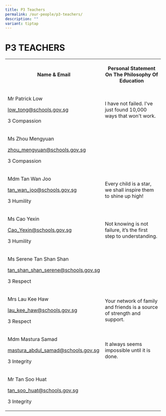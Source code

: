 ```yaml
---
title: P3 Teachers
permalink: /our-people/p3-teachers/
description: ""
variant: tiptap
---
```

<h1><strong>P3 TEACHERS</strong></h1>
<table style="minWidth: 50px">
<colgroup>
<col>
<col>
</colgroup>
<tbody>
<tr>
<th rowspan="1" colspan="1">
<p>Name &amp; Email</p>
</th>
<th rowspan="1" colspan="1">
<p>Personal Statement On The Philosophy Of Education</p>
</th>
</tr>
<tr>
<td rowspan="1" colspan="1">
<p>Mr Patrick Low</p>
<p><a href="mailto:low_tong@schools.gov.sg" rel="noopener noreferrer nofollow" target="_blank">low_tong@schools.gov.sg</a>
</p>
<p>3 Compassion</p>
</td>
<td rowspan="1" colspan="1">
<p>I have not failed. I've just found 10,000 ways that won't work.</p>
</td>
</tr>
<tr>
<td rowspan="1" colspan="1">
<p>Ms Zhou Mengyuan</p>
<p><a href="mailto:zhou_mengyuan@schools.gov.sg" rel="noopener noreferrer nofollow" target="_blank">zhou_mengyuan@schools.gov.sg</a>
</p>
<p>3 Compassion</p>
</td>
<td rowspan="1" colspan="1">
<p></p>
</td>
</tr>
<tr>
<td rowspan="1" colspan="1">
<p>Mdm Tan Wan Joo</p>
<p><a href="mailto:tan_wan_joo@schools.gov.sg" rel="noopener noreferrer nofollow" target="_blank">tan_wan_joo@schools.gov.sg</a>
</p>
<p>3 Humility</p>
</td>
<td rowspan="1" colspan="1">
<p>Every child is a star, we shall inspire them to shine up high!</p>
</td>
</tr>
<tr>
<td rowspan="1" colspan="1">
<p>Ms Cao Yexin</p>
<p><a href="mailto:Cao_Yexin@schools.gov.sg" rel="noopener noreferrer nofollow" target="_blank">Cao_Yexin@schools.gov.sg</a>
</p>
<p>3 Humility</p>
</td>
<td rowspan="1" colspan="1">
<p>Not knowing is not failure, it’s the first step to understanding.</p>
</td>
</tr>
<tr>
<td rowspan="1" colspan="1">
<p>Ms Serene Tan Shan Shan</p>
<p><a href="mailto:tan_shan_shan_serene@schools.gov.sg" rel="noopener noreferrer nofollow" target="_blank">tan_shan_shan_serene@schools.gov.sg</a>
</p>
<p>3 Respect</p>
</td>
<td rowspan="1" colspan="1">
<p></p>
</td>
</tr>
<tr>
<td rowspan="1" colspan="1">
<p>Mrs Lau Kee Haw</p>
<p><a href="mailto:lau_kee_haw@schools.gov.sg" rel="noopener noreferrer nofollow" target="_blank">lau_kee_haw@schools.gov.sg</a>
</p>
<p>3 Respect</p>
</td>
<td rowspan="1" colspan="1">
<p>Your network of family and friends is a source of strength and support.</p>
</td>
</tr>
<tr>
<td rowspan="1" colspan="1">
<p>Mdm Mastura Samad</p>
<p><a href="mailto:mastura_abdul_samad@schools.gov.sg" rel="noopener noreferrer nofollow" target="_blank">mastura_abdul_samad@schools.gov.sg</a>
</p>
<p>3 Integrity</p>
</td>
<td rowspan="1" colspan="1">
<p>It always seems impossible until it is done.</p>
</td>
</tr>
<tr>
<td rowspan="1" colspan="1">
<p>Mr Tan Soo Huat</p>
<p><a href="mailto:tan_soo_huat@schools.gov.sg" rel="noopener noreferrer nofollow" target="_blank">tan_soo_huat@schools.gov.sg</a>
</p>
<p>3 Integrity</p>
</td>
<td rowspan="1" colspan="1">
<p></p>
</td>
</tr>
</tbody>
</table>
<p></p>